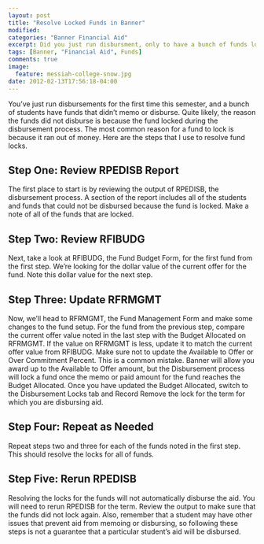 ```yaml
---
layout: post
title: "Resolve Locked Funds in Banner"
modified:
categories: "Banner Financial Aid"
excerpt: Did you just run disbursment, only to have a bunch of funds lock. Learn how to resolve locked funds.
tags: [Banner, "Financial Aid", Funds]
comments: true
image:
  feature: messiah-college-snow.jpg
date: 2012-02-13T17:56:18-04:00
---
```


You’ve just run disbursements for the first time this semester, and a bunch of students have funds that didn’t memo or disburse. Quite likely, the reason the funds did not disburse is because the fund locked during the disbursement process. The most common reason for a fund to lock is because it ran out of money. Here are the steps that I use to resolve fund locks.

## Step One: Review RPEDISB Report

The first place to start is by reviewing the output of RPEDISB, the disbursement process. A section of the report includes all of the students and funds that could not be disbursed because the fund is locked. Make a note of all of the funds that are locked.

## Step Two: Review RFIBUDG

Next, take a look at RFIBUDG, the Fund Budget Form, for the first fund from the first step. We’re looking for the dollar value of the current offer for the fund. Note this dollar value for the next step.

## Step Three: Update RFRMGMT

Now, we’ll head to RFRMGMT, the Fund Management Form and make some changes to the fund setup. For the fund from the previous step, compare the current offer value noted in the last step with the Budget Allocated on RFRMGMT. If the value on RFRMGMT is less, update it to match the current offer value from RFIBUDG. Make sure not to update the Available to Offer or Over Commitment Percent. This is a common mistake. Banner will allow you award up to the Available to Offer amount, but the Disbursement process will lock a fund once the memo or paid amount for the fund reaches the Budget Allocated. Once you have updated the Budget Allocated, switch to the Disbursement Locks tab and Record Remove the lock for the term for which you are disbursing aid.

## Step Four: Repeat as Needed

Repeat steps two and three for each of the funds noted in the first step. This should resolve the locks for all of funds.

## Step Five: Rerun RPEDISB

Resolving the locks for the funds will not automatically disburse the aid. You will need to rerun RPEDISB for the term. Review the output to make sure that the funds did not lock again. Also, remember that a student may have other issues that prevent aid from memoing or disbursing, so following these steps is not a guarantee that a particular student’s aid will be disbursed.
